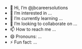 - 👋 Hi, I’m @jbcareersolutions
- 👀 I’m interested in ...
- 🌱 I’m currently learning ...
- 💞️ I’m looking to collaborate on ...
- 📫 How to reach me ...
- 😄 Pronouns: ...
- ⚡ Fun fact: ...

<!---
jbcareersolutions/jbcareersolutions is a ✨ special ✨ repository because its `README.md` (this file) appears on your GitHub profile.
You can click the Preview link to take a look at your changes.
--->
